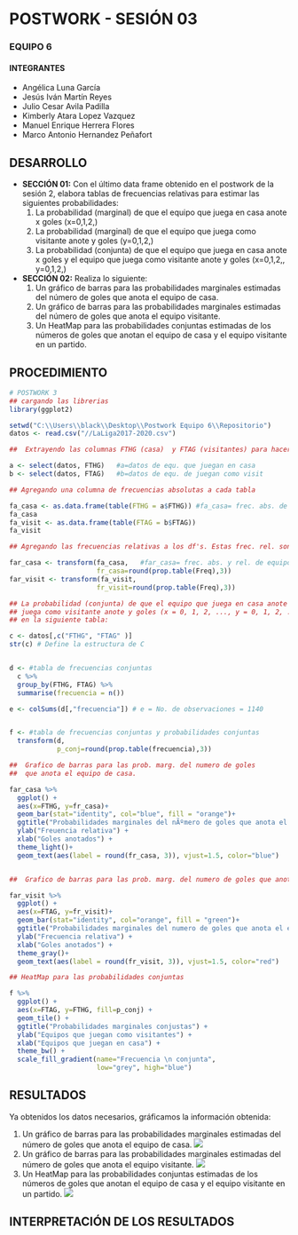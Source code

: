 # POSTWORK - SESIÓN 03
### EQUIPO 6
#### INTEGRANTES
- Angélica Luna García
- Jesús Iván Martín Reyes
- Julio Cesar Avila Padilla
- Kimberly Atara Lopez Vazquez
- Manuel Enrique Herrera Flores
- Marco Antonio Hernandez Peñafort
## DESARROLLO

 - **SECCIÓN 01:** Con el último data frame obtenido en el postwork de la sesión 2, elabora tablas de frecuencias relativas para estimar las siguientes probabilidades:
      1. La probabilidad (marginal) de que el equipo que juega en casa anote x goles (x=0,1,2,)
      2. La probabilidad (marginal) de que el equipo que juega como visitante anote y goles (y=0,1,2,)
      3. La probabilidad (conjunta) de que el equipo que juega en casa anote x goles y el equipo que juega como visitante anote y goles (x=0,1,2,, y=0,1,2,)
 - **SECCIÓN 02:** Realiza lo siguiente:
   1. Un gráfico de barras para las probabilidades marginales estimadas del número de goles que anota el equipo de casa.
   2. Un gráfico de barras para las probabilidades marginales estimadas del número de goles que anota el equipo visitante.
   3. Un HeatMap para las probabilidades conjuntas estimadas de los números de goles que anotan el equipo de casa y el equipo visitante en un partido.


## PROCEDIMIENTO

```R
# POSTWORK 3
## cargando las librerias
library(ggplot2)

setwd("C:\\Users\\black\\Desktop\\Postwork Equipo 6\\Repositorio")
datos <- read.csv("//LaLiga2017-2020.csv")

##  Extrayendo las columnas FTHG (casa)  y FTAG (visitantes) para hacer las tablas

a <- select(datos, FTHG)   #a=datos de equ. que juegan en casa
b <- select(datos, FTAG)   #b=datos de equ. de juegan como visit

## Agregando una columna de frecuencias absolutas a cada tabla

fa_casa <- as.data.frame(table(FTHG = a$FTHG)) #fa_casa= frec. abs. de equipos que juegan en casa
fa_casa
fa_visit <- as.data.frame(table(FTAG = b$FTAG))
fa_visit

## Agregando las frecuencias relativas a los df's. Estas frec. rel. son las probabilidades marginales.

far_casa <- transform(fa_casa,   #far_casa= frec. abs. y rel. de equipos que juegan en casa   
                      fr_casa=round(prop.table(Freq),3))
far_visit <- transform(fa_visit,     
                      fr_visit=round(prop.table(Freq),3))

## La probabilidad (conjunta) de que el equipo que juega en casa anote x goles y el equipo que
## juega como visitante anote y goles (x = 0, 1, 2, ..., y = 0, 1, 2, ...) es la columna "p_conj"
## en la siguiente tabla:

c <- datos[,c("FTHG", "FTAG" )]
str(c) # Define la estructura de C


d <- #tabla de frecuencias conjuntas
  c %>%
  group_by(FTHG, FTAG) %>%
  summarise(frecuencia = n())

e <- colSums(d[,"frecuencia"]) # e = No. de observaciones = 1140


f <- #tabla de frecuencias conjuntas y probabilidades conjuntas
  transform(d,     
            p_conj=round(prop.table(frecuencia),3))

##  Grafico de barras para las prob. marg. del numero de goles 
##  que anota el equipo de casa.

far_casa %>%
  ggplot() +
  aes(x=FTHG, y=fr_casa)+ 
  geom_bar(stat="identity", col="blue", fill = "orange")+
  ggtitle("Probabilidades marginales del nÃºmero de goles que anota el equipo de casa") +
  ylab("Freuencia relativa") +
  xlab("Goles anotados") +
  theme_light()+
  geom_text(aes(label = round(fr_casa, 3)), vjust=1.5, color="blue")


##  Grafico de barras para las prob. marg. del numero de goles que anota el equipo de visitante.

far_visit %>%
  ggplot() +
  aes(x=FTAG, y=fr_visit)+ 
  geom_bar(stat="identity", col="orange", fill = "green")+
  ggtitle("Probabilidades marginales del numero de goles que anota el equipo visitante") +
  ylab("Frecuencia relativa") +
  xlab("Goles anotados") +
  theme_gray()+
  geom_text(aes(label = round(fr_visit, 3)), vjust=1.5, color="red")

## HeatMap para las probabilidades conjuntas

f %>%
  ggplot() +
  aes(x=FTAG, y=FTHG, fill=p_conj) +
  geom_tile() +
  ggtitle("Probabilidades marginales conjustas") +
  ylab("Equipos que juegan como visitantes") +
  xlab("Equipos que juegan en casa") +
  theme_bw() +
  scale_fill_gradient(name="Frecuencia \n conjunta",
                      low="grey", high="blue")

```

## RESULTADOS
Ya obtenidos los datos necesarios, gráficamos la información obtenida:
   1. Un gráfico de barras para las probabilidades marginales estimadas del número de goles que anota el equipo de casa.
   ![](1.jpg)
   3. Un gráfico de barras para las probabilidades marginales estimadas del número de goles que anota el equipo visitante.
   ![](2.jpg)
   5. Un HeatMap para las probabilidades conjuntas estimadas de los números de goles que anotan el equipo de casa y el equipo visitante en un partido.
   ![](3.jpg)

## INTERPRETACIÓN DE LOS RESULTADOS
